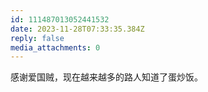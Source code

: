 ```yaml
---
id: 111487013052441532
date: 2023-11-28T07:33:35.384Z
reply: false
media_attachments: 0
---
```


感谢爱国贼，现在越来越多的路人知道了蛋炒饭。


